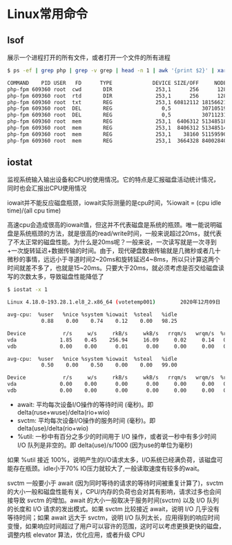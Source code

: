# Linux常用命令

## lsof

展示一个进程打开的所有文件，或者打开一个文件的所有进程

```bash
$ ps -ef | grep php | grep -v grep | head -n 1 | awk '{print $2}' | xargs lsof -p

COMMAND    PID USER   FD      TYPE             DEVICE SIZE/OFF     NODE NAME
php-fpm 609360 root  cwd       DIR              253,1      256      128 /
php-fpm 609360 root  rtd       DIR              253,1      256      128 /
php-fpm 609360 root  txt       REG              253,1 60812112 18156621 /usr/local/php/sbin/php-fpm
php-fpm 609360 root  DEL       REG                0,5          30710519 /dev/zero
php-fpm 609360 root  DEL       REG                0,5          30711231 /dev/zero
php-fpm 609360 root  mem       REG              253,1  6406312 51348518 /var/lib/sss/mc/group
php-fpm 609360 root  mem       REG              253,1  8406312 51348514 /var/lib/sss/mc/passwd
php-fpm 609360 root  mem       REG              253,1    38160 51159590 /usr/lib64/libnss_sss.so.2
php-fpm 609360 root  mem       REG              253,1  3664328 84002840 /usr/local/php/lib/php/extensions/no-debug-non-zts-20200930/redis.so
```

## iostat

监视系统输入输出设备和CPU的使用情况。它的特点是汇报磁盘活动统计情况，同时也会汇报出CPU使用情况

iowait并不能反应磁盘瓶颈，iowait实际测量的是cpu时间，%iowait = (cpu idle time)/(all cpu time)

高速cpu会造成很高的iowait值，但这并不代表磁盘是系统的瓶颈。唯一能说明磁盘是系统瓶颈的方法，就是很高的read/write时间，一般来说超过20ms，就代表了不太正常的磁盘性能。为什么是20ms呢？一般来说，一次读写就是一次寻到+一次旋转延迟+数据传输的时间。由于，现代硬盘数据传输就是几微秒或者几十微秒的事情，远远小于寻道时间2~20ms和旋转延迟4~8ms，所以只计算这两个时间就差不多了，也就是15~20ms。只要大于20ms，就必须考虑是否交给磁盘读写的次数太多，导致磁盘性能降低了

```bash
$ iostat -x 1

Linux 4.18.0-193.28.1.el8_2.x86_64 (votetemp001)        2020年12月09日  _x86_64_        (4 CPU)

avg-cpu:  %user   %nice %system %iowait  %steal   %idle
           0.88    0.00    0.74    0.12    0.00   98.25

Device            r/s     w/s     rkB/s     wkB/s   rrqm/s   wrqm/s  %rrqm  %wrqm r_await w_await aqu-sz rareq-sz wareq-sz  svctm  %util
vda              1.85    0.45    256.94     16.09     0.02     0.14   0.82  24.45   60.21    7.09   0.11   138.77    36.11   0.36   0.08
vdb              0.00    0.00      0.01      0.00     0.00     0.00   0.00   0.00    1.56    0.00   0.00    21.99     0.00   0.73   0.00

avg-cpu:  %user   %nice %system %iowait  %steal   %idle
           0.50    0.00    0.50    0.00    0.00   99.00

Device            r/s     w/s     rkB/s     wkB/s   rrqm/s   wrqm/s  %rrqm  %wrqm r_await w_await aqu-sz rareq-sz wareq-sz  svctm  %util
vda              0.00    0.00      0.00      0.00     0.00     0.00   0.00   0.00    0.00    0.00   0.00     0.00     0.00   0.00   0.00
vdb              0.00    0.00      0.00      0.00     0.00     0.00   0.00   0.00    0.00    0.00   0.00     0.00     0.00   0.00   0.00
```

- await:   平均每次设备I/O操作的等待时间 (毫秒)。即 delta(ruse+wuse)/delta(rio+wio)
- svctm:  平均每次设备I/O操作的服务时间 (毫秒)。即 delta(use)/delta(rio+wio)
- %util:    一秒中有百分之多少的时间用于 I/O 操作，或者说一秒中有多少时间 I/O 队列是非空的。即 delta(use)/s/1000 (因为use的单位为毫秒)

如果 %util 接近 100%，说明产生的I/O请求太多，I/O系统已经满负荷，该磁盘可能存在瓶颈。idle小于70% IO压力就较大了,一般读取速度有较多的wait。

svctm 一般要小于 await (因为同时等待的请求的等待时间被重复计算了)，svctm 的大小一般和磁盘性能有关，CPU/内存的负荷也会对其有影响，请求过多也会间接导致 svctm 的增加。await 的大小一般取决于服务时间(svctm) 以及 I/O 队列的长度和 I/O 请求的发出模式。如果 svctm 比较接近 await，说明 I/O 几乎没有等待时间；如果 await 远大于 svctm，说明 I/O 队列太长，应用得到的响应时间变慢，如果响应时间超过了用户可以容许的范围，这时可以考虑更换更快的磁盘，调整内核 elevator 算法，优化应用，或者升级 CPU



